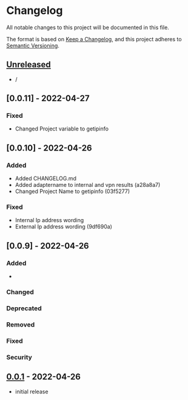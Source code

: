 # Changelog

All notable changes to this project will be documented in this file.

The format is based on [Keep a Changelog],
and this project adheres to [Semantic Versioning].

## [Unreleased]

- /

## [0.0.11] - 2022-04-27
### Fixed
- Changed Project variable to getipinfo

## [0.0.10] - 2022-04-26

### Added
- Added CHANGELOG.md
- Added adaptername to internal and vpn results (a28a8a7)
- Changed Project Name to getipinfo (03f5277)

### Fixed
- Internal Ip address wording
- External Ip address wording (9df690a)


## [0.0.9] - 2022-04-26

### Added
-

### Changed

### Deprecated

### Removed

### Fixed

### Security

## [0.0.1] - 2022-04-26
- initial release

<!-- Links -->
[keep a changelog]: https://keepachangelog.com/en/1.0.0/
[semantic versioning]: https://semver.org/spec/v2.0.0.html

<!-- Versions -->
[unreleased]: https://github.com/masum0813/getipinfo/compare/v0.0.2...HEAD
[0.0.2]: https://github.com/masum0813/getipinfo/compare/v0.0.1...v0.0.2
[0.0.1]: https://github.com/masum0813/getipinfo/releases/tag/v0.0.1